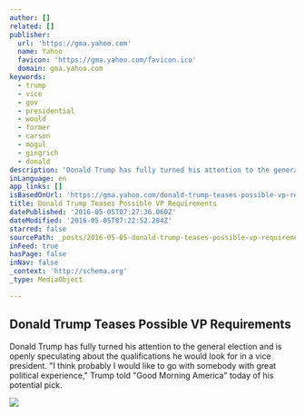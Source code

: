 ```yaml
---
author: []
related: []
publisher:
  url: 'https://gma.yahoo.com'
  name: Yahoo
  favicon: 'https://gma.yahoo.com/favicon.ico'
  domain: gma.yahoo.com
keywords:
  - trump
  - vice
  - gov
  - presidential
  - would
  - former
  - carson
  - mogul
  - gingrich
  - donald
description: 'Donald Trump has fully turned his attention to the general election and is openly speculating about the qualifications he would look for in a vice president. "I think probably I would like to go with somebody with great political experience," Trump told "Good Morning America" today of his potential pick.'
inLanguage: en
app_links: []
isBasedOnUrl: 'https://gma.yahoo.com/donald-trump-teases-possible-vp-requirements-144228588--abc-news-topstories.html'
title: Donald Trump Teases Possible VP Requirements
datePublished: '2016-05-05T07:27:36.060Z'
dateModified: '2016-05-05T07:22:52.284Z'
starred: false
sourcePath: _posts/2016-05-05-donald-trump-teases-possible-vp-requirements.md
inFeed: true
hasPage: false
inNav: false
_context: 'http://schema.org'
_type: MediaObject

---
```

<article style=""><h1>Donald Trump Teases Possible VP Requirements</h1><p>Donald Trump has fully turned his attention to the general election and is openly speculating about the qualifications he would look for in a vice president. "I think probably I would like to go with somebody with great political experience," Trump told "Good Morning America" today of his potential pick.</p><img src="https://s.yimg.com/bt/api/res/1.2/4nCyet2W9miVj43wYTpDUw--/YXBwaWQ9eW5ld3NfbGVnbztxPTc1O3c9NjAw/http://media.zenfs.com/en-US/video/video.abcnewsplus.com/d8c4e1d213676b360f99e83405e770f4.cf.png" /></article>